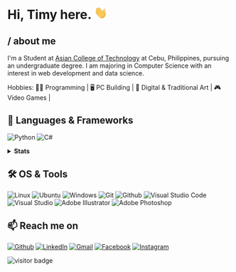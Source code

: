 <h1>Hi, Timy here. <img src="https://github.com/TimyVillarmia/TimyVillarmia/blob/main/wave.gif" width="30px"></h1>
<h2>/ about me</h2>
   <p>I'm a Student at <a href="https://www.act.edu.ph/">Asian College of Technology</a> at Cebu, Philippines, pursuing an undergraduate degree. I am majoring in Computer Science with an interest in web development and data science.</p>
  
  Hobbies:
      👨‍💻 Programming |
      🖥️ PC Building |
      🎨 Digital & Traditional Art |
      🎮 Video Games |
      
      
## 👾 Languages & Frameworks
![Python](https://img.shields.io/badge/python-000000?style=for-the-badge&logo=python&logoColor=white)
![C#](https://img.shields.io/badge/c%23-000000.svg?style=for-the-badge&logo=c-sharp&logoColor=white)
<details>
  <summary><b>Stats</b></summary>
  
![Anurag's GitHub stats](https://github-readme-stats.vercel.app/api?username=TimyVillarmia&show_icons=true&theme=dark)
[![Top Langs](https://github-readme-stats.vercel.app/api/top-langs/?username=TimyVillarmia&layout=compact&theme=dark)](https://github.com/TimyVillarmia/github-readme-stats)
  
</details>

## 🛠️ OS & Tools
![Linux](https://img.shields.io/badge/-Linux-000000?logo=Linux&style=for-the-badge&logoColor=white)
![Ubuntu](https://img.shields.io/badge/Ubuntu-000000?style=for-the-badge&logo=ubuntu&logoColor=white)
![Windows](https://img.shields.io/badge/Windows-000000?style=for-the-badge&logo=windows&logoColor=white)
![Git](https://img.shields.io/badge/-Git-000000?logo=Git&style=for-the-badge&logoColor=white)
![Github](https://img.shields.io/badge/-Github-000000?logo=Github&style=for-the-badge&logoColor=white)
![Visual Studio Code](https://img.shields.io/badge/Visual%20Studio%20Code-000000.svg?style=for-the-badge&logo=visual-studio-code&logoColor=white)
![Visual Studio](https://img.shields.io/badge/Visual%20Studio-000000.svg?style=for-the-badge&logo=visual-studio&logoColor=white)
![Adobe Illustrator](https://img.shields.io/badge/adobeillustrator-000000.svg?style=for-the-badge&logo=adobeillustrator&logoColor=white)
![Adobe Photoshop](https://img.shields.io/badge/adobephotoshop-000000.svg?style=for-the-badge&logo=adobephotoshop&logoColor=white)


## 📫 Reach me on

[![Github](https://img.shields.io/badge/-Github-000000?style=for-the-badge&logo=Github&logoColor=white)](https://github.com/TimyVillarmia/)
[![LinkedIn](https://img.shields.io/badge/-LinkedIn-000000?style=for-the-badge&logo=LinkedIn&logoColor=white)](https://www.linkedin.com/in/timyvillarmia/)
[![Gmail](https://img.shields.io/badge/-Gmail-000000?style=for-the-badge&logo=Gmail&logoColor=white)](mailto:timyvillarmia@gmail.com)
[![Facebook](https://img.shields.io/badge/-Facebook-000000?style=for-the-badge&logo=Facebook&logoColor=white)](https://www.facebook.com/Chikirinfu)
[![Instagram](https://img.shields.io/badge/-Instagram-000000?style=for-the-badge&logo=Instagram&logoColor=white)](https://www.instagram.com/ymmtyy_/)


![visitor badge](https://visitor-badge.glitch.me/badge?page_id=timyvillarmia.visitor-badge)



